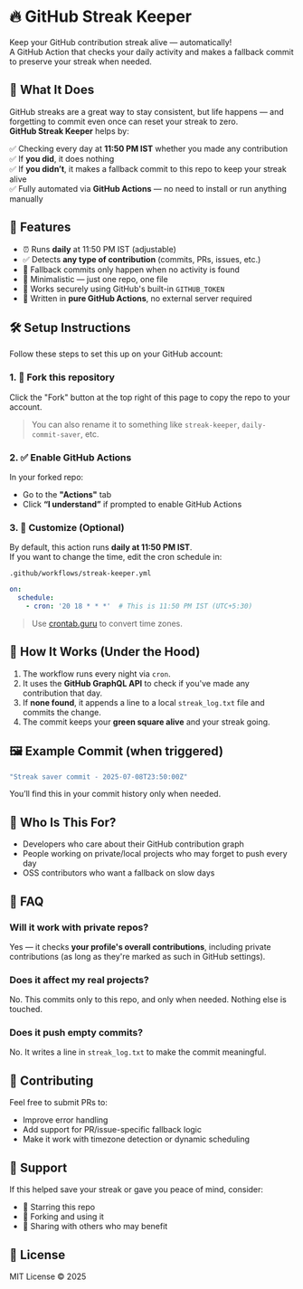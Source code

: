 # 🔥 GitHub Streak Keeper

Keep your GitHub contribution streak alive — automatically!  
A GitHub Action that checks your daily activity and makes a fallback commit to preserve your streak when needed.



## 📌 What It Does

GitHub streaks are a great way to stay consistent, but life happens — and forgetting to commit even once can reset your streak to zero.  
**GitHub Streak Keeper** helps by:

✅ Checking every day at **11:50 PM IST** whether you made any contribution  
✅ If **you did**, it does nothing  
✅ If **you didn’t**, it makes a fallback commit to this repo to keep your streak alive  
✅ Fully automated via **GitHub Actions** — no need to install or run anything manually



## 🌟 Features

- ⏰ Runs **daily** at 11:50 PM IST (adjustable)
- ✅ Detects **any type of contribution** (commits, PRs, issues, etc.)
- 💾 Fallback commits only happen when no activity is found
- 📁 Minimalistic — just one repo, one file
- 🔐 Works securely using GitHub's built-in `GITHUB_TOKEN`
- 🧠 Written in **pure GitHub Actions**, no external server required



## 🛠️ Setup Instructions

Follow these steps to set this up on your GitHub account:

### 1. 🍴 Fork this repository

Click the "Fork" button at the top right of this page to copy the repo to your account.

> You can also rename it to something like `streak-keeper`, `daily-commit-saver`, etc.



### 2. ✅ Enable GitHub Actions

In your forked repo:
- Go to the **"Actions"** tab
- Click **“I understand”** if prompted to enable GitHub Actions



### 3. 📅 Customize (Optional)

By default, this action runs **daily at 11:50 PM IST**.  
If you want to change the time, edit the cron schedule in:

`.github/workflows/streak-keeper.yml`

```yaml
on:
  schedule:
    - cron: '20 18 * * *'  # This is 11:50 PM IST (UTC+5:30)
````

> Use [crontab.guru](https://crontab.guru) to convert time zones.



## 🚀 How It Works (Under the Hood)

1. The workflow runs every night via `cron`.
2. It uses the **GitHub GraphQL API** to check if you've made any contribution that day.
3. If **none found**, it appends a line to a local `streak_log.txt` file and commits the change.
4. The commit keeps your **green square alive** and your streak going.



## 🖼️ Example Commit (when triggered)

```bash
"Streak saver commit - 2025-07-08T23:50:00Z"
```

You’ll find this in your commit history only when needed.



## 👥 Who Is This For?

* Developers who care about their GitHub contribution graph
* People working on private/local projects who may forget to push every day
* OSS contributors who want a fallback on slow days



## 🙋 FAQ

### Will it work with private repos?

Yes — it checks **your profile's overall contributions**, including private contributions (as long as they're marked as such in GitHub settings).

### Does it affect my real projects?

No. This commits only to this repo, and only when needed. Nothing else is touched.

### Does it push empty commits?

No. It writes a line in `streak_log.txt` to make the commit meaningful.



## 🙌 Contributing

Feel free to submit PRs to:

* Improve error handling
* Add support for PR/issue-specific fallback logic
* Make it work with timezone detection or dynamic scheduling



## 💖 Support

If this helped save your streak or gave you peace of mind, consider:

* 🌟 Starring this repo
* 🍴 Forking and using it
* 📢 Sharing with others who may benefit



## 📄 License

MIT License © 2025
